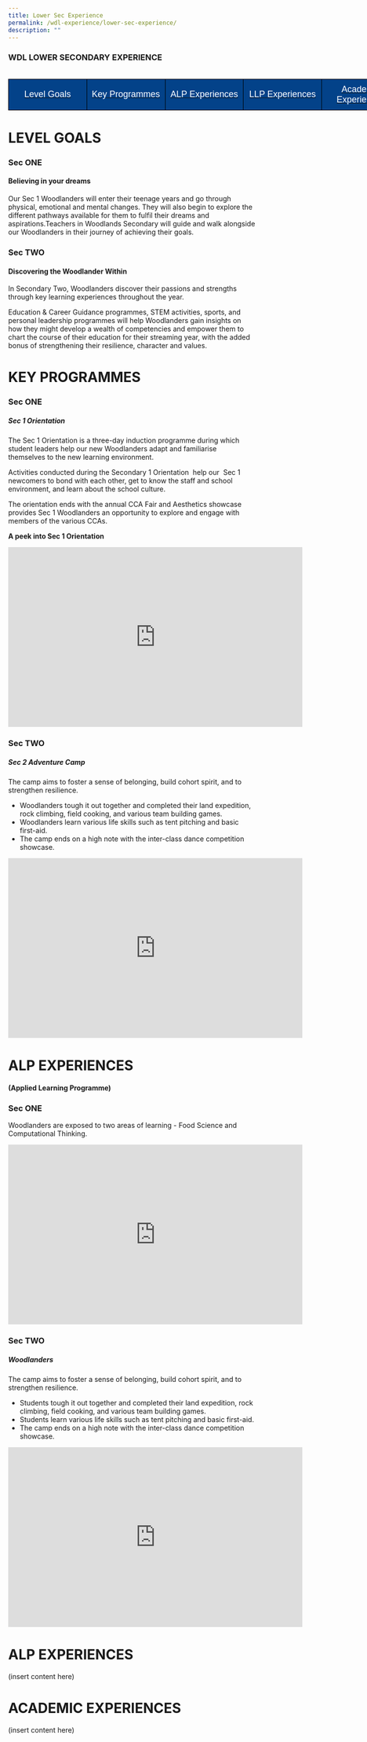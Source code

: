 ```yaml
---
title: Lower Sec Experience
permalink: /wdl-experience/lower-sec-experience/
description: ""
---
```

### WDL LOWER SECONDARY EXPERIENCE

<br>

<style type="text/css">
.tg  {border-collapse:collapse;border-spacing:0;margin:0px auto;}
.tg td{border-color:black;border-style:solid;border-width:1px;font-family:Arial, sans-serif;font-size:14px;
  overflow:hidden;padding:10px 5px;word-break:normal;}
.tg th{border-color:black;border-style:solid;border-width:1px;font-family:Arial, sans-serif;font-size:14px;
  font-weight:normal;overflow:hidden;padding:10px 5px;word-break:normal;}
.tg .tg-fj82{background-color:#034289;color:#ffffff;font-size:18px;text-align:center;vertical-align:middle}
</style>
<table style="undefined;table-layout: fixed; width: 800px" class="tg">
<colgroup>
<col style="width: 160px">
<col style="width: 160px">
<col style="width: 160px">
<col style="width: 160px">
<col style="width: 160px">
</colgroup>
<tbody>
	<tr>
		<td class="tg-fj82"><a href="#1"><span style="color:#FFF;background-color:#034289">Level Goals</span></a></td>
    <td class="tg-fj82"><a href="#2"><span style="color:#FFF;background-color:#034289">Key Programmes</span></a></td>
    <td class="tg-fj82"><a href="#3"><span style="color:#FFF;background-color:#034289">ALP Experiences</span></a></td>
    <td class="tg-fj82"><a href="#4"><span style="color:#FFF;background-color:#034289">LLP Experiences</span></a></td>
    <td class="tg-fj82"><a href="#5"><span style="color:#FFF;background-color:#034289">Academic Experiences</span></a></td>
  </tr>
</tbody>
</table>



<a id="1"></a>

# LEVEL GOALS

### **Sec ONE** 
#### Believing in your dreams

Our Sec 1 Woodlanders will enter their teenage years and go through physical, emotional and mental changes. They will also begin to explore the different pathways available for them to fulfil their dreams and aspirations.Teachers in Woodlands Secondary will guide and walk alongside our Woodlanders in their journey of achieving their goals.

### **Sec TWO**  
#### Discovering the Woodlander Within

In Secondary Two, Woodlanders discover their passions and strengths through key learning experiences throughout the year.

Education &amp; Career Guidance programmes, STEM activities, sports, and personal leadership programmes will help Woodlanders gain insights on how they might develop a wealth of competencies and empower them to chart the course of their education for their streaming year, with the added bonus of strengthening their resilience, character and values.


<a id="2"></a>


# KEY PROGRAMMES

### **Sec ONE**

##### Sec 1 Orientation

The Sec 1 Orientation is a three-day induction programme during which student leaders help our new Woodlanders adapt and familiarise themselves to the new learning environment.

Activities conducted during the Secondary 1 Orientation&nbsp; help our&nbsp; Sec 1 newcomers to bond with each other, get to know the staff and school environment, and learn about the school culture.

The orientation ends with the annual CCA Fair and Aesthetics showcase provides Sec 1 Woodlanders an opportunity to explore and engage with members of the various CCAs.

**A peek into Sec 1 Orientation**

<center><iframe src="https://docs.google.com/presentation/d/e/2PACX-1vT_kp2shukSNArCaC97OL2xCnBqc4bjwmrX52ZtR1UHae47q3PUHUbei2rgBYrZsExmiKtrthAK0KAS/embed?start=false&amp;loop=true&amp;delayms=3000" frameborder="0" width="600" height="366" allowfullscreen="true"></iframe></center>

### **Sec TWO**

##### Sec 2 Adventure Camp&nbsp;

The camp aims to foster a sense of belonging, build cohort spirit, and to strengthen resilience.

*   Woodlanders tough it out together and completed their land expedition, rock climbing, field cooking, and various team building games.
*   Woodlanders learn various life skills such as tent pitching and basic first-aid.
*   The camp ends on a high note with the inter-class dance competition showcase.

<center><iframe allowfullscreen="true" height="366" width="600" frameborder="0" src="https://docs.google.com/presentation/d/e/2PACX-1vTS95ZXtiR0FXLQ-A7qREOm4HDWy_j8UgcgPMv06WE4dKAdE0MCi-AZiZt57M3368v4ttH7xQ7bzJKI/embed?start=false&amp;loop=true&amp;delayms=3000"></iframe></center>


<a id="3"></a>

# ALP EXPERIENCES

#### (Applied Learning Programme)

### **Sec ONE**

Woodlanders are exposed to two areas of learning - Food Science and Computational Thinking.

<center><iframe src="https://docs.google.com/presentation/d/e/2PACX-1vT_kp2shukSNArCaC97OL2xCnBqc4bjwmrX52ZtR1UHae47q3PUHUbei2rgBYrZsExmiKtrthAK0KAS/embed?start=false&amp;loop=true&amp;delayms=3000" frameborder="0" width="600" height="366" allowfullscreen="true"></iframe></center>

### **Sec TWO**

##### Woodlanders

The camp aims to foster a sense of belonging, build cohort spirit, and to strengthen resilience.

*   Students tough it out together and completed their land expedition, rock climbing, field cooking, and various team building games.
*   Students learn various life skills such as tent pitching and basic first-aid.
*   The camp ends on a high note with the inter-class dance competition showcase.

<center><iframe allowfullscreen="true" height="366" width="600" frameborder="0" src="https://docs.google.com/presentation/d/e/2PACX-1vTS95ZXtiR0FXLQ-A7qREOm4HDWy_j8UgcgPMv06WE4dKAdE0MCi-AZiZt57M3368v4ttH7xQ7bzJKI/embed?start=false&amp;loop=true&amp;delayms=3000"></iframe></center>

<a id="4"></a>

# ALP EXPERIENCES

(insert content here)


<a id="5"></a>

# ACADEMIC EXPERIENCES

(insert content here)